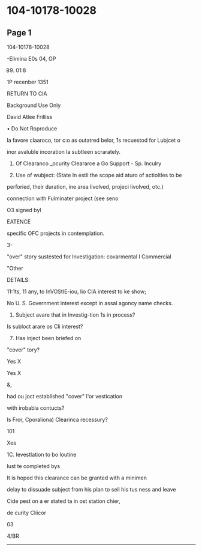 # 104-10178-10028

## Page 1

104-10178-10028

-Elimina E0s 04, OP

89. 01:8

1P recenber 1351

RETURN TO CIA

Background Use Only

David Atlee Frilliss

• Do Not Roproduce

la favore claaroco, tor c:o as outatred belor, 1s recuestod for Lubjcet o

inor avaluble incoration la subtleen scrarately.

1. Of Clearanco _ocurity Cleararce a Go Support - Sp. Inculry

2. Use of wubject: (State In estil the scope aid aturo of actioltles to be

perforied, their duration, ine area livolved, projeci livolved, otc.)

connection with Fulminater project (see seno

O3 signed byl

EATENCE

specific OFC projects in contemplation.

3-

"over" story sustested for Investigation: covarmental I Commercial

"Other

DETAILS:

11:1ts, 11 any, to InVOStIE-iou, lio CIA interest to ke show;

No U. S. Government interest except in assal agoncy name checks.

1. Subject avare that in Investig-tion 1s in process?

Is subloct arare os Cli interest?

7. Has inject been briefed on

"cover" tory?

Yes X

Yes X

&,

had ou joct established "cover" l'or vestication

with irobabla contucts?

Is Fror, Cporaliona) Clearinca recessury?

101

Xes

1C. Ievestlation to bo loutine

lust te completed bys

It is hoped this clearance can be granted with a minimen

delay to dissuade subject from his plan to sell his tus ness and leave

Cide pest on a er stated ta in ost station chier,

de curity Cliicor

03

4/BR

---

